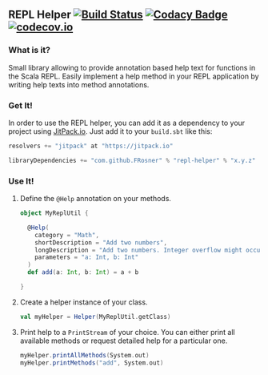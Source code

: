 ## REPL Helper [![Build Status](https://travis-ci.org/FRosner/repl-helper.svg?branch=master)](https://travis-ci.org/FRosner/repl-helper) [![Codacy Badge](https://api.codacy.com/project/badge/grade/ee24c8670c944d3aab3d2008206df0c7)](https://www.codacy.com/app/frank_7/repl-helper) [![codecov.io](https://codecov.io/github/FRosner/repl-helper/coverage.svg?branch=master)](https://codecov.io/github/FRosner/repl-helper?branch=master)

### What is it?

Small library allowing to provide annotation based help text for functions in the Scala REPL. Easily implement a help method in your REPL application by writing help texts into method annotations.

### Get It!

In order to use the REPL helper, you can add it as a dependency to your project using [JitPack.io](https://jitpack.io/#FRosner/repl-helper). Just add it to your `build.sbt` like this:

```scala
resolvers += "jitpack" at "https://jitpack.io"

libraryDependencies += "com.github.FRosner" % "repl-helper" % "x.y.z"
```

### Use It!

1. Define the `@Help` annotation on your methods.

   ```scala
   object MyReplUtil {
   
     @Help(
       category = "Math",
       shortDescription = "Add two numbers",
       longDescription = "Add two numbers. Integer overflow might occur!",
       parameters = "a: Int, b: Int"
     )
     def add(a: Int, b: Int) = a + b
   
   }
   ```

2. Create a helper instance of your class.

   ```scala
   val myHelper = Helper(MyReplUtil.getClass)
   ```

3. Print help to a `PrintStream` of your choice. You can either print all available methods or request detailed help for a particular one.

   ```scala
   myHelper.printAllMethods(System.out)
   myHelper.printMethods("add", System.out)
   ```
